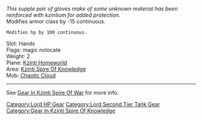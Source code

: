 *This supple pair of gloves make of some unknown material has been
reinforced with kzintium for added protection.*  
Modifies armor class by -15 continuous.

`Modifies hp by 100 continuous.`

Slot: Hands  
Flags: magic nolocate  
Weight: 2  
Plane: [Kzinti Homeworld](:Category:Kzinti_Homeworld "wikilink")  
Area: [Kzinti Spire Of
Knowledge](:Category:Kzinti_Spire_Of_Knowledge "wikilink")  
Mob: [Chaotic Cloud](Chaotic_Cloud "wikilink")  

------------------------------------------------------------------------

See [Gear In Kzinti Spire Of
War](:Category:Gear_In_Kzinti_Spire_Of_War "wikilink") for more info.

[Category:Lord HP Gear](Category:Lord_HP_Gear "wikilink") [Category:Lord
Second Tier Tank Gear](Category:Lord_Second_Tier_Tank_Gear "wikilink")
[Category:Gear In Kzinti Spire Of
Knowledge](Category:Gear_In_Kzinti_Spire_Of_Knowledge "wikilink")
